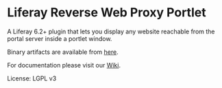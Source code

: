 # Liferay Reverse Web Proxy Portlet

A Liferay 6.2+ plugin that lets you display any website reachable from the portal server inside a portlet window.

Binary artifacts are available from [here](https://bitbucket.org/clerch/reverse-web-proxy-portlet/downloads).

For documentation please visit our [Wiki](https://bitbucket.org/clerch/reverse-web-proxy-portlet/wiki/Home).

License: LGPL v3
